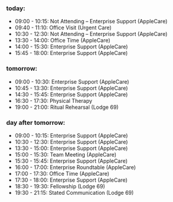 ### today:

* 09:00 - 10:15: Not Attending – Enterprise Support (AppleCare)
* 09:40 - 11:10: Office Visit (Urgent Care)
* 10:30 - 12:30: Not Attending – Enterprise Support (AppleCare)
* 13:30 - 14:00: Office Time (AppleCare)
* 14:00 - 15:30: Enterprise Support (AppleCare)
* 15:45 - 18:00: Enterprise Support (AppleCare)

### tomorrow:

* 09:00 - 10:30: Enterprise Support (AppleCare)
* 10:45 - 13:30: Enterprise Support (AppleCare)
* 14:30 - 15:45: Enterprise Support (AppleCare)
* 16:30 - 17:30: Physical Therapy
* 19:00 - 21:00: Ritual Rehearsal (Lodge 69)

### day after tomorrow:

* 09:00 - 10:15: Enterprise Support (AppleCare)
* 10:30 - 12:30: Enterprise Support (AppleCare)
* 13:30 - 15:00: Enterprise Support (AppleCare)
* 15:00 - 15:30: Team Meeting (AppleCare)
* 15:30 - 15:45: Enterprise Support (AppleCare)
* 16:00 - 17:00: Enterprise Roundtable (AppleCare)
* 17:00 - 17:30: Office Time (AppleCare)
* 17:30 - 18:00: Enterprise Support (AppleCare)
* 18:30 - 19:30: Fellowship (Lodge 69)
* 19:30 - 21:15: Stated Communication (Lodge 69)
